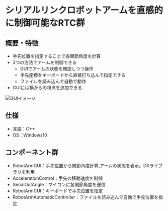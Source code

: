 # シリアルリンクロボットアームを直感的に制御可能なRTC群
## 概要・特徴
- 手先位置を指定することで各関節角度を計算
- 3つの方法でアームを制御できる
  - GUIでアームの状態を確認しつつ操作
  - 手先座標をキーボードから直接打ち込んで指定できる
  - ファイルを読み込んで自動で動作
- GUIには横からの視点を追加できる  

![GUIイメージ](https://user-images.githubusercontent.com/72483942/96357404-5f514580-1136-11eb-9993-f34a8be4a03e.PNG)
## 仕様
- 言語：C++
- OS：Windows10
## コンポーネント群
- RobotArmGUI：手先位置から関節角度計算,アームの状態を表示。DXライブラリを利用
- AccelerationControl：手先の移動速度を制御
- SerialOutAngle：マイコンに各関節角度を送信
- RobotArmCUI：キーボードで手先位置を指定
- RobotArmAutomaticController：ファイルを読み込んで自動で手先位置を指定

